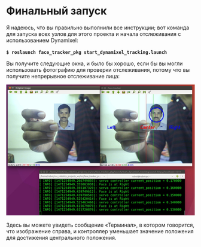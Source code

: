 # Финальный запуск

Я надеюсь, что вы правильно выполнили все инструкции; вот команда для запуска всех узлов для этого проекта и начала отслеживания с использованием Dynamixel:

**`$ roslaunch face_tracker_pkg start_dynamixel_tracking.launch`**

Вы получите следующие окна, и было бы хорошо, если бы вы могли использовать фотографию для проверки отслеживания, потому что вы получите непрерывное отслеживание лица:

![&#x420;&#x438;&#x441;&#x443;&#x43D;&#x43E;&#x43A; 22: &#x41E;&#x43A;&#x43E;&#x43D;&#x447;&#x430;&#x442;&#x435;&#x43B;&#x44C;&#x43D;&#x43E;&#x435; &#x43E;&#x442;&#x441;&#x43B;&#x435;&#x436;&#x438;&#x432;&#x430;&#x43D;&#x438;&#x435; &#x43B;&#x438;&#x446;&#x430;](../../.gitbook/assets/image%20%2836%29.png)

Здесь вы можете увидеть сообщение «Терминал», в котором говорится, что изображение справа, и контроллер уменьшает значение положения для достижения центрального положения.

